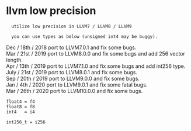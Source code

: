 # llvm low precision
```
  utilize low precision in LLVM7 / LLVM8 / LLVM9

  you can use types as below (unsigned int4 may be buggy).
```

Dec / 18th / 2018 port to LLVM7.0.1 and fix some bugs.  
Mar / 21st / 2019 port to LLVM8.0.0 and fix some bugs and add 256 vector length.  
Apr /  13th / 2019 port to LLVM7.1.0 and fix some bugs and add int256 type.  
July / 21st / 2019 port to LLVM8.0.1 and fix some bugs.  
Sep / 20th / 2019 port to LLVM9.0.0 and fix some bugs.  
Jan / 4th / 2020 port to LLVM9.0.1 and fix some fatal bugs.  
Mar / 26th / 2020 port to LLVM10.0.0 and fix some bugs. 

`float4 = f4`  
`float8 = f8`  
`int4   = i4`

`int256_t = i256`
